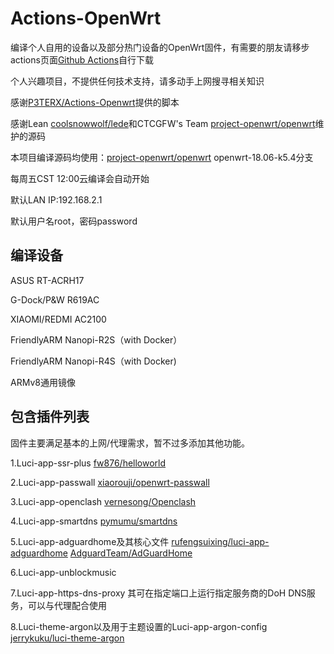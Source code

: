 # Actions-OpenWrt
编译个人自用的设备以及部分热门设备的OpenWrt固件，有需要的朋友请移步actions页面[Github Actions](https://github.com/stephensund/Openwrt-Actions/actions)自行下载

个人兴趣项目，不提供任何技术支持，请多动手上网搜寻相关知识

感谢[P3TERX/Actions-Openwrt](https://github.com/P3TERX/Actions-OpenWrt)提供的脚本

感谢Lean [coolsnowwolf/lede](https://github.com/coolsnowwolf/lede)和CTCGFW's Team [project-openwrt/openwrt](https://github.com/project-openwrt/openwrt)维护的源码

本项目编译源码均使用：[project-openwrt/openwrt](https://github.com/project-openwrt/openwrt) openwrt-18.06-k5.4分支

每周五CST 12:00云编译会自动开始

默认LAN IP:192.168.2.1

默认用户名root，密码password

## 编译设备
ASUS RT-ACRH17

G-Dock/P&W R619AC

XIAOMI/REDMI AC2100

FriendlyARM Nanopi-R2S（with Docker）

FriendlyARM Nanopi-R4S（with Docker) 

ARMv8通用镜像

## 包含插件列表
固件主要满足基本的上网/代理需求，暂不过多添加其他功能。

1.Luci-app-ssr-plus [fw876/helloworld](https://github.com/fw876/helloworld)

2.Luci-app-passwall [xiaorouji/openwrt-passwall](https://github.com/xiaorouji/openwrt-passwall)

3.Luci-app-openclash [vernesong/Openclash](https://github.com/vernesong/OpenClash)

4.Luci-app-smartdns [pymumu/smartdns](https://github.com/pymumu/smartdns)

5.Luci-app-adguardhome及其核心文件 [rufengsuixing/luci-app-adguardhome](https://github.com/rufengsuixing/luci-app-adguardhome) [AdguardTeam/AdGuardHome](https://github.com/AdguardTeam/AdGuardHome)

6.Luci-app-unblockmusic

7.Luci-app-https-dns-proxy 其可在指定端口上运行指定服务商的DoH DNS服务，可以与代理配合使用

8.Luci-theme-argon以及用于主题设置的Luci-app-argon-config [jerrykuku/luci-theme-argon](https://github.com/jerrykuku/luci-theme-argon)
